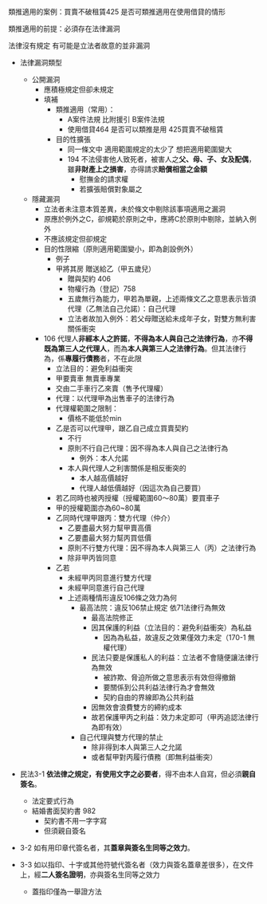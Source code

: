 類推適用的案例：買賣不破租賃425 是否可類推適用在使用借貸的情形

類推適用的前提：必須存在法律漏洞

法律沒有規定 有可能是立法者故意的並非漏洞

- 法律漏洞類型
	- 公開漏洞
		- 應積極規定但卻未規定
		- 填補
			- 類推適用（常用）：
				- A案件法規 比附援引 B案件法規
				- 使用借貸464 是否可以類推是用 425買賣不破租賃
			- 目的性擴張
				- 同一條文中 適用範圍規定的太少了 想把適用範圍變大
				- 194 不法侵害他人致死者，被害人之**父、母、子、女及配偶**，雖**非財產上之損害**，亦得請求**賠償相當之金額**
					- 慰撫金的請求權
					- 若擴張賠償對象屬之
	- 隱藏漏洞
		- 立法者未注意本質差異，未於條文中剔除該事項適用之漏洞
		- 原應於例外之C，卻規範於原則之中，應將C於原則中剔除，並納入例外
		- 不應該規定但卻規定
		- 目的性限縮（原則適用範圍變小，即為創設例外）
			- 例子
			- 甲將其房 贈送給乙（甲五歲兒）
				- 贈與契約 406
				- 物權行為（登記）758
				- 五歲無行為能力，甲若為單親，上述兩條文乙之意思表示皆須代理（乙無法自己允諾）：自己代理
				- 立法者故加入例外：若父母贈送給未成年子女，對雙方無利害關係衝突
		- 106 代理人**非經本人之許諾**，**不得為本人與自己之法律行為**，亦**不得既為第三人之代理人**，而為**本人與第三人之法律行為**。但其法律行為，係**專履行債務**者，不在此限
			- 立法目的：避免利益衝突
			- 甲要賣車 無賣車專業
			- 交由二手車行乙來賣（售予代理權）
			- 代理：以代理甲為出售車子的法律行為
			- 代理權範圍之限制：
				- 價格不能低於min
			- 乙是否可以代理甲，跟乙自己成立買賣契約
				- 不行
				- 原則不行自己代理：因不得為本人與自己之法律行為
					- 例外：本人允諾
				- 本人與代理人之利害關係是相反衝突的
					- 本人越高價越好
					- 代理人越低價越好（因這次為自己要買）
			- 若乙同時也被丙授權（授權範圍60～80萬）要買車子
			- 甲的授權範圍亦為60~80萬
			- 乙同時代理甲跟丙：雙方代理（仲介）
				- 乙要盡最大努力幫甲賣高價
				- 乙要盡最大努力幫丙買低價
				- 原則不行雙方代理：因不得為本人與第三人（丙）之法律行為
				- 除非甲丙皆同意
			- 乙若
				- 未經甲丙同意進行雙方代理
				- 未經甲同意進行自己代理
				- 上述兩種情形違反106條之效力為何
					- 最高法院：違反106禁止規定 依71法律行為無效
						- 最高法院修正
						- 因其保護的利益（立法目的：避免利益衝突）為私益
							- 因為為私益，故違反之效果僅效力未定（170-1 無權代理）
						- 民法只要是保護私人的利益：立法者不會隨便讓法律行為無效
							- 被詐欺、脅迫所做之意思表示有效但得撤銷
							- 要關係到公共利益法律行為才會無效
							- 契約自由的界線即為公共利益
						- 因無效會浪費雙方的締約成本
						- 故若保護甲丙之利益：效力未定即可（甲丙追認法律行為即有效）
					- 自己代理與雙方代理的禁止
						- 除非得到本人與第三人之允諾
						- 或者幫甲對丙履行債務（即無利益衝突）


- 民法3-1 **依法律之規定，有使用文字之必要者**，得不由本人自寫，但必須**親自簽名**。 
	- 法定要式行為
	- 結婚書面契約書 982
		- 契約書不用一字字寫
		- 但須親自簽名
- 3-2 如有用印章代簽名者，其**蓋章與簽名生同等之效力**。
- 3-3 如以指印、十字或其他符號代簽名者（效力與簽名蓋章差很多），在文件上，經**二人簽名證明**，亦與簽名生同等之效力
	- 蓋指印僅為一舉證方法
